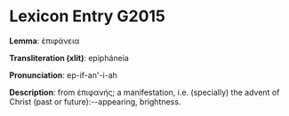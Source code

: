 # Lexicon Entry G2015

**Lemma**: ἐπιφάνεια

**Transliteration (xlit)**: epipháneia

**Pronunciation**: ep-if-an'-i-ah

**Description**:
from ἐπιφανής; a manifestation, i.e. (specially) the advent of Christ (past or future):--appearing, brightness.
